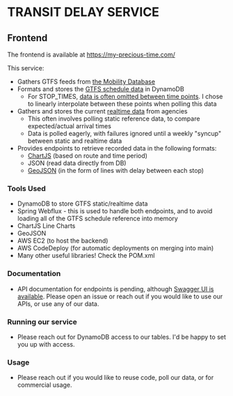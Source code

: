 # TRANSIT DELAY SERVICE

## Frontend
The frontend is available at https://my-precious-time.com/

This service:

- Gathers GTFS feeds from [the Mobility Database](https://mobilitydatabase.org/)
- Formats and stores the [GTFS schedule data](https://gtfs.org/documentation/schedule/reference/) in DynamoDB
  - For STOP_TIMES, [data is often omitted between time points](https://gtfs.org/documentation/schedule/reference/#stop_timestxt). I chose to linearly interpolate between these points when polling this data
- Gathers and stores the current [realtime data](https://www.google.com/search?q=gtfs+realtime+reference&ie=UTF-8) from agencies
  - This often involves polling static reference data, to compare expected/actual arrival times
  - Data is polled eagerly, with failures ignored until a weekly "syncup" between static and realtime data
- Provides endpoints to retrieve recorded data in the following formats:
  - [ChartJS](https://www.chartjs.org/docs/latest/charts/line.html) (based on route and time period)
  - JSON (read data directly from DB)
  - [GeoJSON](https://geojson.org/) (in the form of lines with delay between each stop)

### Tools Used

- DynamoDB to store GTFS static/realtime data 
- Spring Webflux - this is used to handle both endpoints, and to avoid loading all of the GTFS schedule reference into memory
- ChartJS Line Charts
- GeoJSON
- AWS EC2 (to host the backend)
- AWS CodeDeploy (for automatic deployments on merging into main)
- Many other useful libraries! Check the POM.xml

### Documentation

- API documentation for endpoints is pending, although [Swagger UI is available](https://api.my-precious-time.com/webjars/swagger-ui/index.html). Please open an issue or reach out if you would like to use our APIs, or use any of our data.

### Running our service

- Please reach out for DynamoDB access to our tables. I'd be happy to set you up with access.

### Usage

- Please reach out if you would like to reuse code, poll our data, or for commercial usage.
